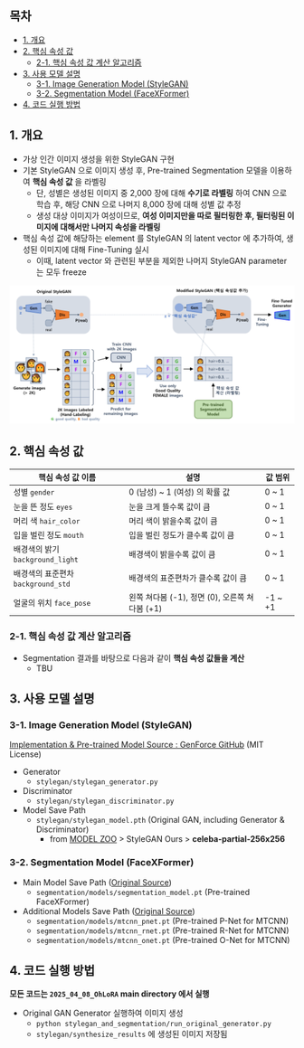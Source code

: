 ## 목차

* [1. 개요](#1-개요)
* [2. 핵심 속성 값](#2-핵심-속성-값)
  * [2-1. 핵심 속성 값 계산 알고리즘](#2-1-핵심-속성-값-계산-알고리즘)
* [3. 사용 모델 설명](#3-사용-모델-설명)
  * [3-1. Image Generation Model (StyleGAN)](#3-1-image-generation-model-stylegan)
  * [3-2. Segmentation Model (FaceXFormer)](#3-2-segmentation-model-facexformer)
* [4. 코드 실행 방법](#4-코드-실행-방법)

## 1. 개요

* 가상 인간 이미지 생성을 위한 StyleGAN 구현
* 기본 StyleGAN 으로 이미지 생성 후, Pre-trained Segmentation 모델을 이용하여 **핵심 속성 값** 을 라벨링 
  * 단, 성별은 생성된 이미지 중 2,000 장에 대해 **수기로 라벨링** 하여 CNN 으로 학습 후, 해당 CNN 으로 나머지 8,000 장에 대해 성별 값 추정
  * 생성 대상 이미지가 여성이므로, **여성 이미지만을 따로 필터링한 후, 필터링된 이미지에 대해서만 나머지 속성을 라벨링** 
* 핵심 속성 값에 해당하는 element 를 StyleGAN 의 latent vector 에 추가하여, 생성된 이미지에 대해 Fine-Tuning 실시
  * 이때, latent vector 와 관련된 부분을 제외한 나머지 StyleGAN parameter 는 모두 freeze

![image](../../images/250408_1.PNG)

## 2. 핵심 속성 값

| 핵심 속성 값 이름                     | 설명                                | 값 범위    |
|--------------------------------|-----------------------------------|---------|
| 성별 ```gender```                | 0 (남성) ~ 1 (여성) 의 확률 값            | 0 ~ 1   |
| 눈을 뜬 정도 ```eyes```             | 눈을 크게 뜰수록 값이 큼                    | 0 ~ 1   |
| 머리 색 ```hair_color```          | 머리 색이 밝을수록 값이 큼                   | 0 ~ 1   |
| 입을 벌린 정도 ```mouth```           | 입을 벌린 정도가 클수록 값이 큼                | 0 ~ 1   |
| 배경색의 밝기 ```background_light``` | 배경색이 밝을수록 값이 큼                    | 0 ~ 1   |
| 배경색의 표준편차 ```background_std``` | 배경색의 표준편차가 클수록 값이 큼               | 0 ~ 1   |
| 얼굴의 위치 ```face_pose```         | 왼쪽 쳐다봄 (-1), 정면 (0), 오른쪽 쳐다봄 (+1) | -1 ~ +1 |

### 2-1. 핵심 속성 값 계산 알고리즘

* Segmentation 결과를 바탕으로 다음과 같이 **핵심 속성 값들을 계산**
  * TBU 

## 3. 사용 모델 설명

### 3-1. Image Generation Model (StyleGAN)

[Implementation & Pre-trained Model Source : GenForce GitHub](https://github.com/genforce/genforce/tree/master) (MIT License)

* Generator
  * ```stylegan/stylegan_generator.py```
* Discriminator
  * ```stylegan/stylegan_discriminator.py```
* Model Save Path
  * ```stylegan/stylegan_model.pth``` (Original GAN, including Generator & Discriminator)
    * from [MODEL ZOO](https://github.com/genforce/genforce/blob/master/MODEL_ZOO.md) > StyleGAN Ours > **celeba-partial-256x256**

### 3-2. Segmentation Model (FaceXFormer)

* Main Model Save Path ([Original Source](https://huggingface.co/kartiknarayan/facexformer/tree/main/ckpts))
  * ```segmentation/models/segmentation_model.pt``` (Pre-trained FaceXFormer)
* Additional Models Save Path ([Original Source](https://github.com/timesler/facenet-pytorch/blob/master/data))  
  * ```segmentation/models/mtcnn_pnet.pt``` (Pre-trained P-Net for MTCNN)
  * ```segmentation/models/mtcnn_rnet.pt``` (Pre-trained R-Net for MTCNN)
  * ```segmentation/models/mtcnn_onet.pt``` (Pre-trained O-Net for MTCNN)

## 4. 코드 실행 방법

**모든 코드는 ```2025_04_08_OhLoRA``` main directory 에서 실행**

* Original GAN Generator 실행하여 이미지 생성
  * ```python stylegan_and_segmentation/run_original_generator.py```
  * ```stylegan/synthesize_results``` 에 생성된 이미지 저장됨